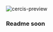 ![cercis-preview](https://github.com/magwoo/cercis/.github/assets/cercis-preview.png)

### Readme soon
